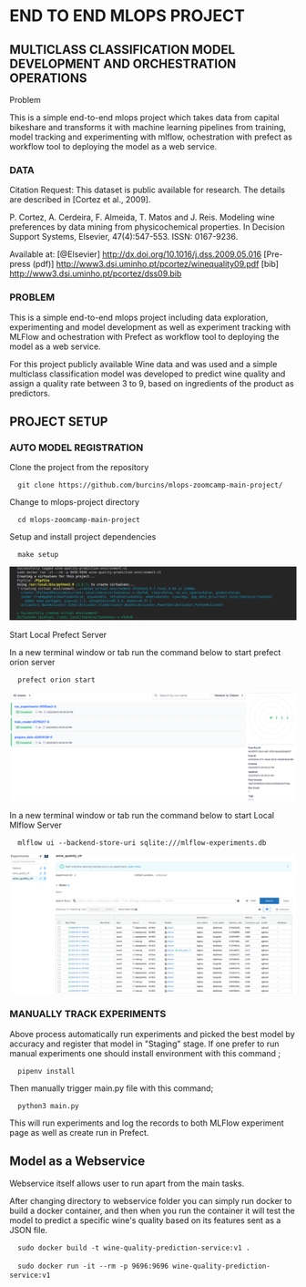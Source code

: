 # END TO END MLOPS PROJECT
## MULTICLASS CLASSIFICATION MODEL DEVELOPMENT AND ORCHESTRATION OPERATIONS 

Problem

This is a simple end-to-end mlops project which takes data from capital bikeshare and transforms it with machine learning pipelines from training, model tracking and experimenting with mlflow, ochestration with prefect as workflow tool to deploying the model as a web service.

### DATA 
Citation Request:
  This dataset is public available for research. The details are described in [Cortez et al., 2009]. 

  P. Cortez, A. Cerdeira, F. Almeida, T. Matos and J. Reis. 
  Modeling wine preferences by data mining from physicochemical properties.
  In Decision Support Systems, Elsevier, 47(4):547-553. ISSN: 0167-9236.

  Available at: [@Elsevier] http://dx.doi.org/10.1016/j.dss.2009.05.016
                [Pre-press (pdf)] http://www3.dsi.uminho.pt/pcortez/winequality09.pdf
                [bib] http://www3.dsi.uminho.pt/pcortez/dss09.bib
           

### PROBLEM

This is a simple end-to-end mlops project including data exploration, experimenting and model development as well as experiment tracking with MLFlow and ochestration with Prefect as workflow tool to deploying the model as a web service.

For this project publicly available Wine data and was used and a simple multiclass classification model was developed to predict wine quality and assign a quality rate between 3 to 9, based on ingredients of the product as predictors. 


## PROJECT SETUP

### AUTO MODEL REGISTRATION

Clone the project from the repository

      git clone https://github.com/burcins/mlops-zoomcamp-main-project/

Change to mlops-project directory

      cd mlops-zoomcamp-main-project

Setup and install project dependencies

      make setup
      
![Done](https://github.com/burcins/mlops-zoomcamp-main-project/blob/master/screenshots/dockerdone.png?raw=true)

Start Local Prefect Server

In a new terminal window or tab run the command below to start prefect orion server

      prefect orion start

![Prefect](https://github.com/burcins/mlops-zoomcamp-main-project/blob/master/screenshots/prefect.png?raw=true)

In a new terminal window or tab run the command below to start Local Mlflow Server

      mlflow ui --backend-store-uri sqlite:///mlflow-experiments.db
      
![MLFlow](https://github.com/burcins/mlops-zoomcamp-main-project/blob/master/screenshots/mlflow.png?raw=true)

### MANUALLY TRACK EXPERIMENTS

Above process automatically run experiments and picked the best model by accuracy and register that model in "Staging" stage. 
If one prefer to run manual experiments one should install environment with this command ;

      pipenv install 
      
Then manually trigger main.py file with this command;

      python3 main.py

This will run experiments and log the records to both MLFlow experiment page as well as create run in Prefect. 


## Model as a Webservice

Webservice itself allows user to run apart from the main tasks. 

After changing directory to webservice folder you can simply run docker to build a docker container, and then when you run the container it will test the model to predict a specific wine's quality based on its features sent as a JSON file.

      sudo docker build -t wine-quality-prediction-service:v1 .
      
      sudo docker run -it --rm -p 9696:9696 wine-quality-prediction-service:v1
      
  

